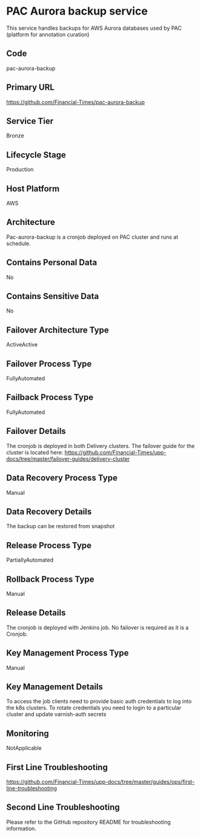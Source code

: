 <!--
    Written in the format prescribed by https://github.com/Financial-Times/runbook.md.
    Any future edits should abide by this format.
-->

# PAC Aurora backup service

This service handles backups for AWS Aurora databases used by PAC (platform for annotation curation)

## Code

pac-aurora-backup

## Primary URL

<https://github.com/Financial-Times/pac-aurora-backup>

## Service Tier

Bronze

## Lifecycle Stage

Production

## Host Platform

AWS

## Architecture

Pac-aurora-backup is a cronjob deployed on PAC cluster and runs at schedule.

## Contains Personal Data

No

## Contains Sensitive Data

No

## Failover Architecture Type

ActiveActive

## Failover Process Type

FullyAutomated

## Failback Process Type

FullyAutomated

## Failover Details

The cronjob is deployed in both Delivery clusters. The failover guide for the cluster is located here:
<https://github.com/Financial-Times/upp-docs/tree/master/failover-guides/delivery-cluster>

## Data Recovery Process Type

Manual

## Data Recovery Details

The backup can be restored from snapshot

## Release Process Type

PartiallyAutomated

## Rollback Process Type

Manual

## Release Details

The cronjob is deployed with Jenkins job. No failover is required as it is a Cronjob.

## Key Management Process Type

Manual

## Key Management Details

To access the job clients need to provide basic auth credentials to log into the k8s clusters.
To rotate credentials you need to login to a particular cluster and update varnish-auth secrets

## Monitoring

NotApplicable

## First Line Troubleshooting

<https://github.com/Financial-Times/upp-docs/tree/master/guides/ops/first-line-troubleshooting>

## Second Line Troubleshooting

Please refer to the GitHub repository README for troubleshooting information.
